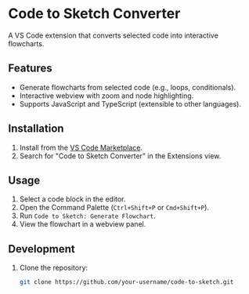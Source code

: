 # Code to Sketch Converter

A VS Code extension that converts selected code into interactive flowcharts.

## Features
- Generate flowcharts from selected code (e.g., loops, conditionals).
- Interactive webview with zoom and node highlighting.
- Supports JavaScript and TypeScript (extensible to other languages).

## Installation
1. Install from the [VS Code Marketplace](https://marketplace.visualstudio.com/items?itemName=your-publisher-name.code-to-sketch).
2. Search for "Code to Sketch Converter" in the Extensions view.

## Usage
1. Select a code block in the editor.
2. Open the Command Palette (`Ctrl+Shift+P` or `Cmd+Shift+P`).
3. Run `Code to Sketch: Generate Flowchart`.
4. View the flowchart in a webview panel.

## Development
1. Clone the repository:
   ```bash
   git clone https://github.com/your-username/code-to-sketch.git